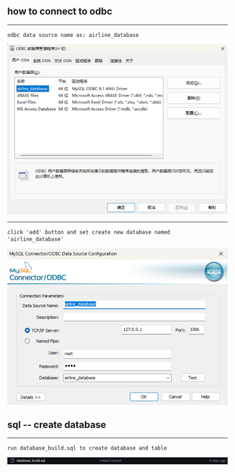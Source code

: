 ## how to connect to odbc
---

```
odbc data source name as: airline_database
```
![alt text](image.png)

---

```
click 'add' button and set create new database named 'airline_database'
```
![alt text](image-1.png)

## sql -- create database
---

```
run database_build.sql to create database and table 
```
![alt text](image-2.png)